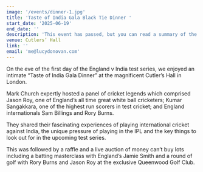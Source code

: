```yaml
---
image: '/events/dinner-1.jpg'
title: 'Taste of India Gala Black Tie Dinner '
start_date: '2025-06-19'
end_date: ''
description: 'This event has passed, but you can read a summary of the event... '
venue: Cutlers’ Hall
link: ''
email: 'me@lucydonovan.com'
---
```


On the eve of the first day of the England v India test series, we enjoyed an intimate “Taste of India Gala Dinner” at the magnificent Cutler’s Hall in London.

Mark Church expertly hosted a panel of cricket legends which comprised Jason Roy, one of England’s all time great white ball cricketers; Kumar Sangakkara, one of the highest run scorers in test cricket; and England internationals Sam Billings and Rory Burns.

They shared their fascinating experiences of playing international cricket against India, the unique pressure of playing in the IPL and the key things to look out for in the upcoming test series.

This was followed by a raffle and a live auction of money can’t buy lots including a batting masterclass with England’s Jamie Smith and a round of golf with Rory Burns and Jason Roy at the exclusive Queenwood Golf Club.
